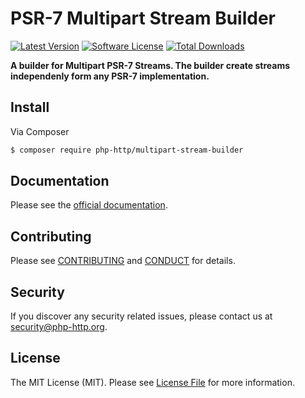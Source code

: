 # PSR-7 Multipart Stream Builder

[![Latest Version](https://img.shields.io/github/release/php-http/multipart-stream-builder.svg?style=flat-square)](https://github.com/php-http/multipart-stream-builder/releases)
[![Software License](https://img.shields.io/badge/license-MIT-brightgreen.svg?style=flat-square)](LICENSE)
[![Total Downloads](https://img.shields.io/packagist/dt/php-http/multipart-stream-builder.svg?style=flat-square)](https://packagist.org/packages/php-http/multipart-stream-builder)

**A builder for Multipart PSR-7 Streams. The builder create streams independenly form any PSR-7 implementation.**


## Install

Via Composer

``` bash
$ composer require php-http/multipart-stream-builder
```

## Documentation

Please see the [official documentation](http://php-http.readthedocs.org/en/latest/components/multipart-stream-builder.html).


## Contributing

Please see [CONTRIBUTING](CONTRIBUTING.md) and [CONDUCT](CONDUCT.md) for details.


## Security

If you discover any security related issues, please contact us at [security@php-http.org](mailto:security@php-http.org).


## License

The MIT License (MIT). Please see [License File](LICENSE) for more information.
